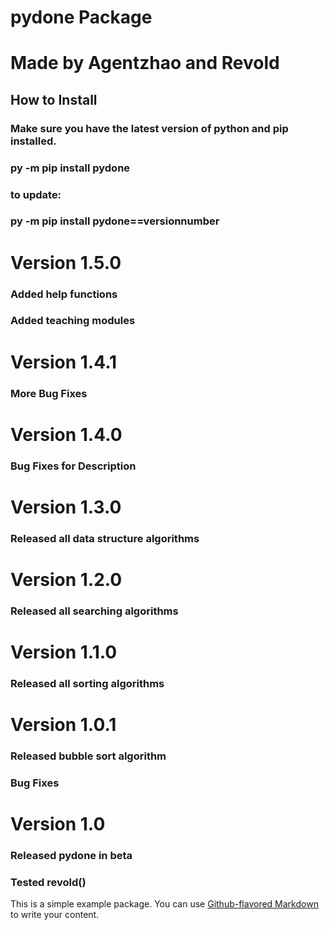 # pydone Package

# Made by Agentzhao and Revold

## How to Install
### Make sure you have the latest version of __python__ and __pip__ installed.
###     py -m pip install pydone
### to update:
###     py -m pip install pydone==versionnumber

# Version 1.5.0
### Added help functions
### Added teaching modules

# Version 1.4.1
### More Bug Fixes

# Version 1.4.0
### Bug Fixes for Description

# Version 1.3.0
### Released all data structure algorithms

# Version 1.2.0
### Released all searching algorithms

# Version 1.1.0
### Released all sorting algorithms

# Version 1.0.1
### Released bubble sort algorithm
### Bug Fixes

# Version 1.0
### Released pydone in beta
### Tested revold()


This is a simple example package. You can use
[Github-flavored Markdown](https://guides.github.com/features/mastering-markdown/)
to write your content.